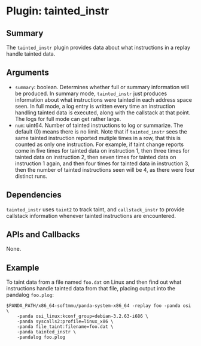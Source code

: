 Plugin: tainted_instr
===========

Summary
-------

The `tainted_instr` plugin provides data about what instructions in a replay handle tainted data.

Arguments
---------

* `summary`: boolean. Determines whether full or summary information will be produced. In summary mode, `tainted_instr` just produces information about what instructions were tainted in each address space seen. In full mode, a log entry is written every time an instruction handling tainted data is executed, along with the callstack at that point. The logs for full mode can get rather large.
* `num`: uint64.  Number of tainted instructions to log or summarize.  The default (0) means there is no limit.  Note that if `tainted_instr` sees the same tainted instruction reported mutiple times in a row, that this is counted as only one instruction.  For example, if taint change reports come in five times for tainted data on instruction 1, then three times for tainted data on instruction 2, then seven times for tainted data on instruction 1 again, and then four times for tainted data in instruction 3, then the number of tainted instructions seen will be 4, as there were four distinct runs.

Dependencies
------------

`tainted_instr` uses `taint2` to track taint, and `callstack_instr` to provide callstack information whenever tainted instructions are encountered.

APIs and Callbacks
------------------

None.

Example
-------

To taint data from a file named `foo.dat` on Linux and then find out what instructions handle tainted data from that file, placing output into the pandalog `foo.plog`:

    $PANDA_PATH/x86_64-softmmu/panda-system-x86_64 -replay foo -panda osi \
        -panda osi_linux:kconf_group=debian-3.2.63-i686 \
        -panda syscalls2:profile=linux_x86 \
        -panda file_taint:filename=foo.dat \
        -panda tainted_instr \
        -pandalog foo.plog
